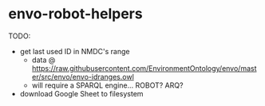 # envo-robot-helpers

TODO:
- get last used ID in NMDC's range
    - data @ https://raw.githubusercontent.com/EnvironmentOntology/envo/master/src/envo/envo-idranges.owl
    - will require a SPARQL engine... ROBOT? ARQ?
- download Google Sheet to filesystem
